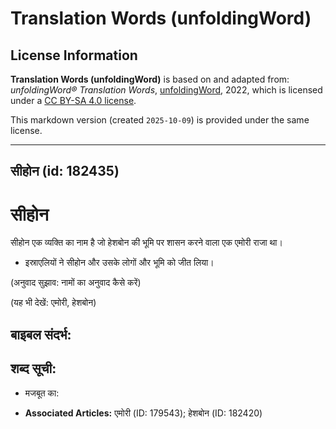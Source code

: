 # Translation Words (unfoldingWord)

## License Information

**Translation Words (unfoldingWord)** is based on and adapted from: _unfoldingWord® Translation Words_, [unfoldingWord](https://unfoldingword.org/utw), 2022, which is licensed under a [CC BY-SA 4.0 license](https://creativecommons.org/licenses/by-sa/4.0/legalcode.en).

This markdown version (created `2025-10-09`) is provided under the same license.



--------------------------------

## सीहोन (id: 182435)

**सीहोन**
=========

सीहोन एक व्यक्ति का नाम है जो हेशबोन की भूमि पर शासन करने वाला एक एमोरी राजा था।

* इस्राएलियों ने सीहोन और उसके लोगों और भूमि को जीत लिया।

(अनुवाद सुझाव: नामों का अनुवाद कैसे करें)

(यह भी देखें: एमोरी, हेशबोन)

बाइबल संदर्भ:
-------------

**शब्द सूची:**
--------------

* मजबूत का:

* **Associated Articles:** एमोरी (ID: 179543); हेशबोन (ID: 182420)

